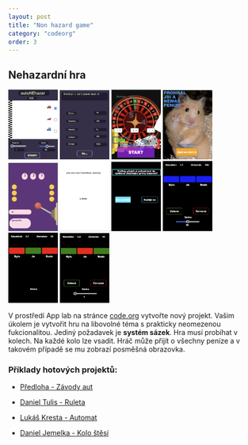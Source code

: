 ```yaml
---
layout: post
title: "Non hazard game"
category: "codeorg"
order: 3
---
```


## Nehazardní hra

![screen](/images/nehazard/main.png)
![screen](/images/nehazard/res.png)
![screen](/images/nehazard/1.png)
![screen](/images/nehazard/2.png)
![screen](/images/nehazard/3.png)
![screen](/images/nehazard/4.png)
![screen](/images/nehazard/5.png)
![screen](/images/nehazard/6.png)
![screen](/images/nehazard/7.png)
![screen](/images/nehazard/8.png)

<style>
    img{width: 100px}
 </style>

V prostředí App lab na stránce [code.org](https://code.org) vytvořte nový projekt. Vašim úkolem je vytvořit hru na libovolné téma s prakticky neomezenou fukcionalitou. Jediný požadavek je **systém sázek**. Hra musí probíhat v kolech. Na každé kolo lze vsadit. Hráč může přijít o všechny peníze a v takovém případě se mu zobrazí posměšná obrazovka.

### Příklady hotových projektů:

- [Předloha - Závody aut](https://studio.code.org/projects/applab/iH6lIziZGFxmG14djOWnHGe0MaZkqpvELj2dsfoil8U)

- [Daniel Tulis - Ruleta](https://studio.code.org/projects/applab/sPEEmPOKSNoSDo2zrgbIGa7OS9pS7NnfgHBU9DkTtNs)

- [Lukáš Kresta - Automat](https://studio.code.org/projects/applab/kfpQPeeTn6H7YDITnQr_7pwR_5qa0gWLsTeyqwV2wKo)

- [Daniel Jemelka - Kolo štěsí](https://studio.code.org/projects/applab/syrWVgXqDww5kd4yXrWb5NN-co9MGEB3u8g3cMSNyao)
